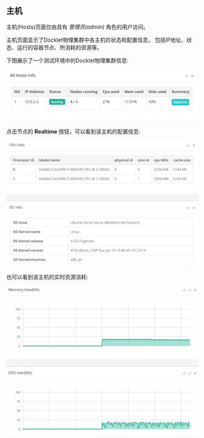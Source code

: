 ## 主机 ##

主机(Hosts)页面仅由具有 *管理员(admin)* 角色的用户访问。

主机页面显示了Docklet物理集群中各主机的状态和配置信息，
包括IP地址、状态、运行的容器节点、所消耗的资源等。

下图展示了一个测试环境中的Docklet物理集群信息:

<img src="../images/hosts.png" width="600" alt="hosts">

点击节点的 **Realtime** 按钮，可以看到该主机的配置信息:

<img src="../images/hosts-summary-config.png" width="600" alt="
summary config of one host">

也可以看到该主机的实时资源消耗:

<img src="../images/hosts-summary-perf.png" width="600" alt="
realtime performance of one host">


